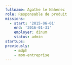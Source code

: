 ```yaml
---
fullname: Agathe le Nahenec
role: Responsable de produit
missions:
  - start: '2015-06-01'
    end: '2016-01-31'
    employer: dinum
    status: admin
startups:
previously:
    - mdph
    - mon-entreprise
---
```

